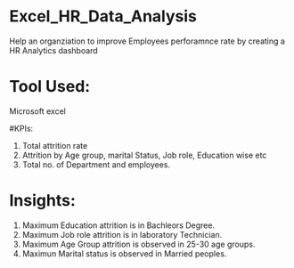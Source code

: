 # Excel_HR_Data_Analysis
Help an organziation to improve Employees perforamnce rate by creating a HR Analytics dashboard

# Tool Used:
Microsoft excel

#KPIs:
1. Total attrition rate
2. Attrition by Age group, marital Status, Job role, Education wise etc
3. Total no. of Department and employees.

# Insights:
1. Maximum Education attrition is in Bachleors Degree.
2. Maximum Job role attrition is in laboratory Technician.
3. Maximum Age Group attrition is observed in 25-30 age groups.
4. Maximun Marital status is observed in Married peoples.
 



